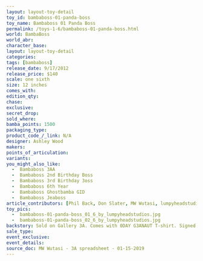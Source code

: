 ```yaml
---
layout: layout-toy-detail 
toy_id: bambaboss-01-panda-boss
toy_name: Bambaboss 01 Panda Boss
permalink: /toys-1-6/bambaboss-01-panda-boss.html
world: BambaBoss
world_abr:
character_base: 
layout: layout-toy-detail
categories: 
tags: [bambaboss]
release_date: 9/17/2012
release_price: $140 
scale: one sixth
size: 12 inches
comes_with: 
edition_qty: 
chase: 
exclusive: 
secret_drop: 
sold_where: 
bamba_points: 1500
packaging_type: 
product_code_/_link: N/A
designer: Ashley Wood
makers: 
points_of_articulation: 
variants: 
you_might_also_like: 
  -  Bambaboss 3AA
  -  Bambaboss 2nd Birthday Boss
  -  Bambaboss 3rd Birthday 3oss
  -  Bambaboss 6th Year
  -  Bambaboss Ghostbamba GID
  -  Bambaboss Jeaboss
article_contributors: [Phil Back, Don Slater, MW Wutasi, lumpyheadstudios]
toy_pics: 
  -  bambaboss-01-panda-boss_01_6_by_lumpyheadstudios.jpg
  -  bambaboss-01-panda-boss_02_6_by_lumpyheadstudios.jpg
backstory: Sold on Gallery 3A. Comes with 0DAY G3ANAUT T-shirt. Signed Polaroid Chases.
sale_type: 
event_exclusive: 
event_details: 
source_doc: MW Wutasi - 3A spreadsheet - 01-15-2019
---
```

